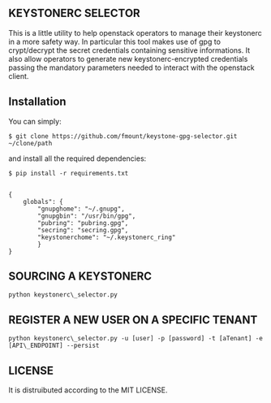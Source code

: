 KEYSTONERC SELECTOR
---
This is a little utility to help openstack operators to manage their keystonerc
in a more safety way. 
In particular this tool makes use of gpg to crypt/decrypt the secret credentials
containing sensitive informations.
It also allow operators to generate new keystonerc-encrypted credentials passing the
mandatory parameters needed to interact with the openstack client.


Installation
---
You can simply:

    $ git clone https://github.com/fmount/keystone-gpg-selector.git ~/clone/path

and install all the required dependencies:

    $ pip install -r requirements.txt


	{
		globals": {
			"gnupghome": "~/.gnupg",
			"gnupgbin": "/usr/bin/gpg",
			"pubring": "pubring.gpg",
			"secring": "secring.gpg",
			"keystonerchome": "~/.keystonerc_ring"
			}
	}


SOURCING A KEYSTONERC
----
	
	python keystonerc\_selector.py


REGISTER A NEW USER ON A SPECIFIC TENANT
----

	python keystonerc\_selector.py -u [user] -p [password] -t [aTenant] -e [API\_ENDPOINT] --persist


LICENSE
---
It is distruibuted according to the MIT LICENSE.
